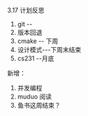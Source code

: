 3.17 计划反思

1.  git -- 
   1. 版本回退
2. cmake -- 下周
3. 设计模式---下周末结束
4. cs231  --月底

新增：

1. 并发编程
2. muduo 阅读
3. 鱼书这周结束？ 

​	